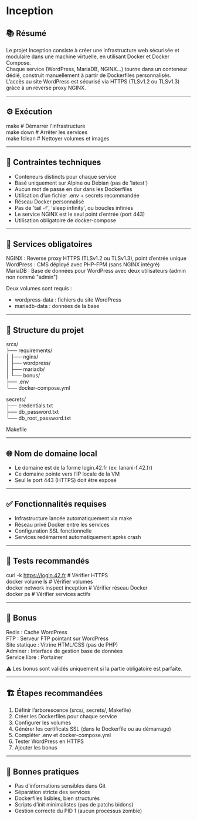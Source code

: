 # Inception

## 📚 Résumé

Le projet Inception consiste à créer une infrastructure web sécurisée et modulaire dans une machine virtuelle, en utilisant Docker et Docker Compose.  
Chaque service (WordPress, MariaDB, NGINX...) tourne dans un conteneur dédié, construit manuellement à partir de Dockerfiles personnalisés.  
L’accès au site WordPress est sécurisé via HTTPS (TLSv1.2 ou TLSv1.3) grâce à un reverse proxy NGINX.

---

## ⚙️ Exécution

make                 # Démarrer l'infrastructure  
make down            # Arrêter les services  
make fclean          # Nettoyer volumes et images  

---

## 📐 Contraintes techniques

- Conteneurs distincts pour chaque service
- Basé uniquement sur Alpine ou Debian (pas de 'latest')
- Aucun mot de passe en dur dans les Dockerfiles
- Utilisation d’un fichier .env + secrets recommandée
- Réseau Docker personnalisé
- Pas de 'tail -f', 'sleep infinity', ou boucles infinies
- Le service NGINX est le seul point d’entrée (port 443)
- Utilisation obligatoire de docker-compose

---

## 🧱 Services obligatoires

NGINX      : Reverse proxy HTTPS (TLSv1.2 ou TLSv1.3), point d’entrée unique  
WordPress  : CMS déployé avec PHP-FPM (sans NGINX intégré)  
MariaDB    : Base de données pour WordPress avec deux utilisateurs (admin non nommé "admin")  

Deux volumes sont requis :  
- wordpress-data : fichiers du site WordPress  
- mariadb-data   : données de la base  

---

## 📄 Structure du projet

srcs/  
├── requirements/  
│   ├── nginx/  
│   ├── wordpress/  
│   ├── mariadb/  
│   └── bonus/  
├── .env  
└── docker-compose.yml  

secrets/  
├── credentials.txt  
├── db_password.txt  
└── db_root_password.txt  

Makefile

---

## 🌐 Nom de domaine local

- Le domaine est de la forme login.42.fr (ex: lanani-f.42.fr)
- Ce domaine pointe vers l’IP locale de la VM
- Seul le port 443 (HTTPS) doit être exposé

---

## ✅ Fonctionnalités requises

- Infrastructure lancée automatiquement via make
- Réseau privé Docker entre les services
- Configuration SSL fonctionnelle
- Services redémarrent automatiquement après crash

---

## 🧪 Tests recommandés

curl -k https://login.42.fr         # Vérifier HTTPS  
docker volume ls                    # Vérifier volumes  
docker network inspect inception    # Vérifier réseau Docker  
docker ps                           # Vérifier services actifs  

---

## 🌟 Bonus

Redis         : Cache WordPress  
FTP           : Serveur FTP pointant sur WordPress  
Site statique : Vitrine HTML/CSS (pas de PHP)  
Adminer       : Interface de gestion base de données  
Service libre : Portainer

⚠️ Les bonus sont validés uniquement si la partie obligatoire est parfaite.

---

## 🏗️ Étapes recommandées

1. Définir l’arborescence (srcs/, secrets/, Makefile)
2. Créer les Dockerfiles pour chaque service
3. Configurer les volumes
4. Générer les certificats SSL (dans le Dockerfile ou au démarrage)
5. Compléter .env et docker-compose.yml
6. Tester WordPress en HTTPS
7. Ajouter les bonus

---

## 🧠 Bonnes pratiques

- Pas d’informations sensibles dans Git
- Séparation stricte des services
- Dockerfiles lisibles, bien structurés
- Scripts d’init minimalistes (pas de patchs bidons)
- Gestion correcte du PID 1 (aucun processus zombie)
